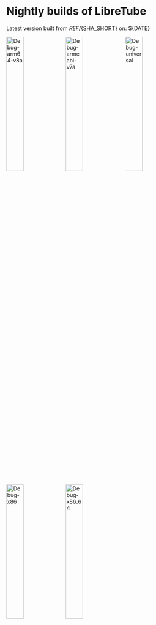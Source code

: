 # Nightly builds of LibreTube

<!-- FIXME: GITHHUB_REF -->
Latest version built from [${REF}/${SHA_SHORT}](https://github.com/${MAIN_REPO}/commit/${SHA}) on: ${DATE}

[<img src="https://libretube.dev/assets/debug-widgets/arm64-v8a.svg" alt="Debug-arm64-v8a" width="30%">](https://github.com/${MAIN_REPO}/releases/download/${DATE}/libretube-arm64-v8a-debug_${DATE}.apk)
[<img src="https://libretube.dev/assets/debug-widgets/armeabi-v7a.svg" alt="Debug-armeabi-v7a" width="30%">](https://github.com/${MAIN_REPO}/releases/download/${DATE}/libretube-armeabi-v7a-debug_${DATE}.apk)
[<img src="https://libretube.dev/assets/debug-widgets/universal.svg" alt="Debug-universal" width="30%">](https://github.com/${MAIN_REPO}/releases/download/${DATE}/libretube-universal-debug_${DATE}.apk)
[<img src="https://libretube.dev/assets/debug-widgets/x86.svg" alt="Debug-x86" width="30%">](https://github.com/${MAIN_REPO}/releases/download/${DATE}/libretube-x86-debug_${DATE}.apk)
[<img src="https://libretube.dev/assets/debug-widgets/x86_64.svg" alt="Debug-x86_64" width="30%">](https://github.com/${MAIN_REPO}/releases/download/${DATE}/libretube-x86_64-debug_${DATE}.apk)
